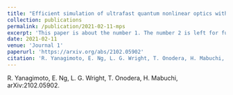 ```yaml
---
title: "Efficient simulation of ultrafast quantum nonlinear optics with matrix product states"
collection: publications
permalink: /publication/2021-02-11-mps
excerpt: 'This paper is about the number 1. The number 2 is left for future work.'
date: 2021-02-11
venue: 'Journal 1'
paperurl: 'https://arxiv.org/abs/2102.05902'
citation: 'R. Yanagimoto, E. Ng, L. G. Wright, T. Onodera, H. Mabuchi, arXiv:2102.05902.'
---
```

R. Yanagimoto, E. Ng, L. G. Wright, T. Onodera, H. Mabuchi, arXiv:2102.05902.